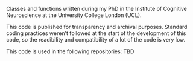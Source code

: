 Classes and functions written during my PhD in the Institute of Cognitive Neuroscience at the University College London (UCL).

This code is published for transparency and archival purposes. Standard coding practices weren't followed at the start of the development of this code, so the readibility and compatibility of a lot of the code is very low.

This code is used in the following repositories: TBD